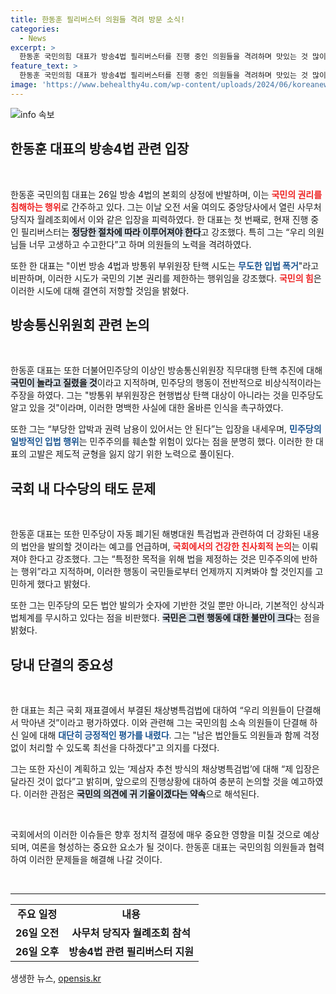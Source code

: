 ```yaml
---
title: 한동훈 필리버스터 의원들 격려 방문 소식!
categories:
  - News
excerpt: >
  한동훈 국민의힘 대표가 방송4법 필리버스터를 진행 중인 의원들을 격려하며 맛있는 것 많이 보내주겠다는 약속을 했다. 그는 민주당의 탄핵 추진을 강력히 비판하며, 여당으로서의 일관된 입장을 강조했다.
feature_text: >
  한동훈 국민의힘 대표가 방송4법 필리버스터를 진행 중인 의원들을 격려하며 맛있는 것 많이 보내주겠다는 약속을 했다. 그는 민주당의 탄핵 추진을 강력히 비판하며, 여당으로서의 일관된 입장을 강조했다.
image: 'https://www.behealthy4u.com/wp-content/uploads/2024/06/koreanews.jpg'
---
```


<p><img src="https://www.behealthy4u.com/wp-content/uploads/2024/06/koreanews.jpg" alt="info 속보" /></p>

<h2 data-ke-size="size26">한동훈 대표의 방송4법 관련 입장</h2>

<p data-ke-size="size16">&nbsp;</p>

<p>한동훈 국민의힘 대표는 26일 방송 4법의 본회의 상정에 반발하며, 이는 <b><span style="color: #ee2323;">국민의 권리를 침해하는 행위</span></b>로 간주하고 있다. 그는 이날 오전 서울 여의도 중앙당사에서 열린 사무처 당직자 월례조회에서 이와 같은 입장을 피력하였다. 한 대표는 첫 번째로, 현재 진행 중인 필리버스터는 <b><span style="background-color: #21538527;">정당한 절차에 따라 이루어져야 한다</span></b>고 강조했다. 특히 그는 “우리 의원님들 너무 고생하고 수고한다”고 하며 의원들의 노력을 격려하였다.</p>

<p>또한 한 대표는 "이번 방송 4법과 방통위 부위원장 탄핵 시도는 <b><span style="color: #1a5490;">무도한 입법 폭거</span></b>"라고 비판하며, 이러한 시도가 국민의 기본 권리를 제한하는 행위임을 강조했다. <b><span style="color: #ee2323;">국민의 힘</span></b>은 이러한 시도에 대해 결연히 저항할 것임을 밝혔다.</p>

<h2 data-ke-size="size26">방송통신위원회 관련 논의</h2>

<p data-ke-size="size16">&nbsp;</p>

<p>한동훈 대표는 또한 더불어민주당의 이상인 방송통신위원장 직무대행 탄핵 추진에 대해 <b><span style="background-color: #21538527;">국민이 놀라고 질렸을 것</span></b>이라고 지적하며, 민주당의 행동이 전반적으로 비상식적이라는 주장을 하였다. 그는 "방통위 부위원장은 현행법상 탄핵 대상이 아니라는 것을 민주당도 알고 있을 것"이라며, 이러한 명백한 사실에 대한 올바른 인식을 촉구하였다.</p>

<p>또한 그는 “부당한 압박과 권력 남용이 있어서는 안 된다”는 입장을 내세우며, <b><span style="color: #1a5490;">민주당의 일방적인 입법 행위</span></b>는 민주주의를 훼손할 위험이 있다는 점을 분명히 했다. 이러한 한 대표의 고발은 제도적 균형을 잃지 않기 위한 노력으로 풀이된다.</p>

<h2 data-ke-size="size26">국회 내 다수당의 태도 문제</h2>

<p data-ke-size="size16">&nbsp;</p>

<p>한동훈 대표는 또한 민주당이 자동 폐기된 해병대원 특검법과 관련하여 더 강화된 내용의 법안을 발의할 것이라는 예고를 언급하며, <b><span style="color: #ee2323;">국회에서의 건강한 친사회적 논의</span></b>는 이뤄져야 한다고 강조했다. 그는 “특정한 목적을 위해 법을 제정하는 것은 민주주의에 반하는 행위”라고 지적하며, 이러한 행동이 국민들로부터 언제까지 지켜봐야 할 것인지를 고민하게 했다고 밝혔다.</p>

<p>또한 그는 민주당의 모든 법안 발의가 숫자에 기반한 것일 뿐만 아니라, 기본적인 상식과 법체계를 무시하고 있다는 점을 비판했다. <b><span style="background-color: #21538527;">국민은 그런 행동에 대한 불만이 크다</span></b>는 점을 밝혔다.</p>

<h2 data-ke-size="size26">당내 단결의 중요성</h2>

<p data-ke-size="size16">&nbsp;</p>

<p>한 대표는 최근 국회 재표결에서 부결된 채상병특검법에 대하여 “우리 의원들이 단결해서 막아낸 것”이라고 평가하였다. 이와 관련해 그는 국민의힘 소속 의원들이 단결해 하신 일에 대해 <b><span style="color: #1a5490;">대단히 긍정적인 평가를 내렸다</span></b>. 그는 "남은 법안들도 의원들과 함께 걱정 없이 처리할 수 있도록 최선을 다하겠다"고 의지를 다졌다.</p>

<p>그는 또한 자신이 계획하고 있는 ‘제삼자 추천 방식의 채상병특검법’에 대해 “제 입장은 달라진 것이 없다”고 밝히며, 앞으로의 진행상황에 대하여 충분히 논의할 것을 예고하였다. 이러한 관점은 <b><span style="background-color: #21538527;">국민의 의견에 귀 기울이겠다는 약속</span></b>으로 해석된다.</p>

<p data-ke-size="size16">&nbsp;</p>

<p>국회에서의 이러한 이슈들은 향후 정치적 결정에 매우 중요한 영향을 미칠 것으로 예상되며, 여론을 형성하는 중요한 요소가 될 것이다. 한동훈 대표는 국민의힘 의원들과 협력하여 이러한 문제들을 해결해 나갈 것이다. </p>

<p data-ke-size="size16">&nbsp;</p>

<hr>

<table style="width:100%;">
    <tr>
        <td style="text-align: center; height: 17px;"><b>주요 일정</b></td>
        <td style="text-align: center; height: 17px;"><b>내용</b></td>
    </tr>
    <tr>
        <td style="text-align: center; height: 17px;"><b>26일 오전</b></td>
        <td style="text-align: center; height: 17px;"><b>사무처 당직자 월례조회 참석</b></td>
    </tr>
    <tr>
        <td style="text-align: center; height: 17px;"><b>26일 오후</b></td>
        <td style="text-align: center; height: 17px;"><b>방송4법 관련 필리버스터 지원</b></td>
    </tr>
</table>
생생한 뉴스, <a href="https://opensis.kr" rel="dofollow">opensis.kr</a>


